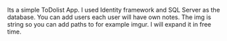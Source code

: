 Its a simple ToDolist App. 
I used Identity framework and SQL Server as the database. 
You can add users each user will have own notes. 
The img is string so you can add paths to for example imgur. 
I will expand it in free time. 

